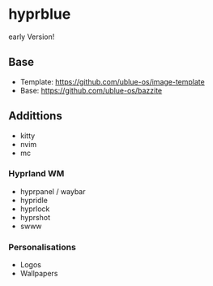# hyprblue

early Version!

## Base

- Template: https://github.com/ublue-os/image-template
- Base: https://github.com/ublue-os/bazzite

## Addittions

- kitty
- nvim
- mc

### Hyprland WM

- hyprpanel / waybar
- hypridle
- hyprlock
- hyprshot
- swww

### Personalisations

- Logos
- Wallpapers

